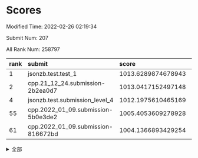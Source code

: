 # Scores

Modified Time: 2022-02-26 02:19:34

Submit Num: 207

All Rank Num: 258797

| rank |               submit               |       score        |       sigma        | pk_num |
| :--- | :--------------------------------- | :----------------- | :----------------- | :----- |
| 1    | jsonzb.test.test_1                 | 1013.6289874678943 | 0.839806707358478  | 5003   |
| 2    | cpp.21_12_24.submission-2b2ea0d7   | 1013.0417152497148 | 0.8206859366039307 | 4998   |
| 4    | jsonzb.test.submission_level_4     | 1012.1975610465169 | 0.7951847166383141 | 5008   |
| 55   | cpp.2022_01_09.submission-5b0e3de2 | 1005.4053609278928 | 0.7221430411148076 | 4996   |
| 61   | cpp.2022_01_09.submission-816672bd | 1004.1366893429254 | 0.7164099532633663 | 5001   |


<details>
<summary>全部</summary>

| rank |                 submit                 |       score        |       sigma        | pk_num |
| :--- | :------------------------------------- | :----------------- | :----------------- | :----- |
| 1    | jsonzb.test.test_1                     | 1013.6289874678943 | 0.839806707358478  | 5003   |
| 2    | cpp.21_12_24.submission-2b2ea0d7       | 1013.0417152497148 | 0.8206859366039307 | 4998   |
| 3    | gobigger.level_3.submission_level_3_24 | 1012.4542439428485 | 0.7769077391984841 | 4997   |
| 4    | jsonzb.test.submission_level_4         | 1012.1975610465169 | 0.7951847166383141 | 5008   |
| 5    | gobigger.level_3.submission_level_3_48 | 1011.8631679836515 | 0.7750199362378606 | 4997   |
| 6    | gobigger.level_3.submission_level_3_30 | 1011.8018857925805 | 0.7910309384975205 | 5005   |
| 7    | gobigger.level_3.submission_level_3_4  | 1011.7379515318923 | 0.8080365352988187 | 5001   |
| 8    | gobigger.level_3.submission_level_3_31 | 1011.6255212697247 | 0.7740527888612697 | 5000   |
| 9    | gobigger.level_3.submission_level_3_8  | 1011.0666056231062 | 0.7394734434849753 | 5002   |
| 10   | gobigger.level_3.submission_level_3_26 | 1011.0507474074234 | 0.7611644396534161 | 5003   |
| 11   | gobigger.level_3.submission_level_3_2  | 1010.9647331969795 | 0.7675489168108407 | 5000   |
| 12   | gobigger.level_3.submission_level_3_27 | 1010.5671010118225 | 0.7733710438301101 | 4997   |
| 13   | gobigger.level_3.submission_level_3_20 | 1010.5386583891832 | 0.7681872439102617 | 5006   |
| 14   | gobigger.level_3.submission_level_3_5  | 1010.4382412279923 | 0.7465161320414104 | 5000   |
| 15   | gobigger.level_3.submission_level_3_43 | 1010.3665642496361 | 0.7772702067751988 | 5007   |
| 16   | gobigger.level_3.submission_level_3_18 | 1010.3498381739216 | 0.7632728158591976 | 5005   |
| 17   | gobigger.level_3.submission_level_3_23 | 1010.2614182110484 | 0.7468630891518144 | 5006   |
| 18   | gobigger.level_3.submission_level_3_40 | 1010.1940154996508 | 0.7624907284616279 | 4997   |
| 19   | gobigger.level_3.submission_level_3_13 | 1010.0884406062683 | 0.7608723910263314 | 5002   |
| 20   | gobigger.level_3.submission_level_3_12 | 1010.0432078553426 | 0.7966160698218919 | 4999   |
| 21   | gobigger.level_3.submission_level_3_21 | 1010.0183287870067 | 0.765339740990881  | 4998   |
| 22   | gobigger.level_3.submission_level_3_39 | 1010.0022700812426 | 0.76820495811348   | 5001   |
| 23   | gobigger.level_3.submission_level_3_38 | 1009.9788169669471 | 0.7564075055151965 | 5006   |
| 24   | gobigger.level_3.submission_level_3_28 | 1009.9306809523075 | 0.7723730074430937 | 5006   |
| 25   | gobigger.level_3.submission_level_3_3  | 1009.894331069281  | 0.7934054954134249 | 5002   |
| 26   | gobigger.level_3.submission_level_3_11 | 1009.8341063966445 | 0.7440457119656491 | 4994   |
| 27   | gobigger.level_3.submission_level_3_46 | 1009.8026651652194 | 0.7436179837986504 | 5000   |
| 28   | gobigger.level_3.submission_level_3_44 | 1009.788830882074  | 0.7537098844782962 | 5002   |
| 29   | gobigger.level_3.submission_level_3_6  | 1009.7858313093222 | 0.7652016071935598 | 4996   |
| 30   | gobigger.level_3.submission_level_3_14 | 1009.784129208197  | 0.7561541620022486 | 5000   |
| 31   | gobigger.level_3.submission_level_3_17 | 1009.7537984763079 | 0.7666946521285278 | 5003   |
| 32   | gobigger.level_3.submission_level_3_25 | 1009.7063343803055 | 0.7711213356277407 | 4997   |
| 33   | gobigger.level_3.submission_level_3_29 | 1009.692948546632  | 0.7801964265962645 | 5004   |
| 34   | gobigger.level_3.submission_level_3_47 | 1009.650103023978  | 0.7572567634209793 | 5000   |
| 35   | gobigger.level_3.submission_level_3_41 | 1009.6464926558845 | 0.7508291607424642 | 5002   |
| 36   | gobigger.level_3.submission_level_3_45 | 1009.6288512324704 | 0.7723632407982051 | 5002   |
| 37   | gobigger.level_3.submission_level_3_7  | 1009.5834528435007 | 0.7869036310057725 | 4999   |
| 38   | gobigger.level_3.submission_level_3_9  | 1009.5268030576342 | 0.7601118641641479 | 5001   |
| 39   | gobigger.level_3.submission_level_3_36 | 1009.5188312803205 | 0.7682694815020186 | 4998   |
| 40   | gobigger.level_3.submission_level_3_34 | 1009.4803569675023 | 0.7700055727800011 | 4993   |
| 41   | gobigger.level_3.submission_level_3_10 | 1009.4413596198988 | 0.7621105642259095 | 4998   |
| 42   | gobigger.level_3.submission_level_3_49 | 1009.2881875932138 | 0.7610951999670323 | 5003   |
| 43   | gobigger.level_3.submission_level_3_22 | 1009.2413321921101 | 0.7472482021938642 | 5000   |
| 44   | gobigger.level_3.submission_level_3_37 | 1009.2398773644718 | 0.7594301658359954 | 4999   |
| 45   | gobigger.level_3.submission_level_3_19 | 1009.2208046208701 | 0.7432613412049246 | 5000   |
| 46   | gobigger.level_3.submission_level_3_32 | 1009.147920029106  | 0.7379398824309324 | 5002   |
| 47   | gobigger.level_3.submission_level_3_35 | 1009.0863107961137 | 0.7773825720804715 | 5002   |
| 48   | gobigger.level_3.submission_level_3_15 | 1008.9457420865083 | 0.7409560834532062 | 5002   |
| 49   | gobigger.level_3.submission_level_3_0  | 1008.8200764856399 | 0.7582830270489012 | 5000   |
| 50   | gobigger.level_3.submission_level_3_16 | 1008.7672695598108 | 0.7220463713100079 | 5002   |
| 51   | gobigger.level_3.submission_level_3_33 | 1008.5547661985416 | 0.735207880782764  | 4998   |
| 52   | gobigger.level_3.submission_level_3_1  | 1008.3231140481809 | 0.735534557984826  | 5004   |
| 53   | gobigger.level_3.submission_level_3_42 | 1007.9697666707115 | 0.7406657700356108 | 4998   |
| 54   | gobigger.level_1.submission_level_1_1  | 1005.8513018682219 | 0.7356136841181993 | 4999   |
| 55   | cpp.2022_01_09.submission-5b0e3de2     | 1005.4053609278928 | 0.7221430411148076 | 4996   |
| 56   | gobigger.level_1.submission_level_1_35 | 1004.8518887891507 | 0.7242629377153511 | 5007   |
| 57   | gobigger.level_1.submission_level_1_45 | 1004.6421456026496 | 0.7144964242391696 | 5001   |
| 58   | gobigger.level_1.submission_level_1_31 | 1004.4206548836825 | 0.7185054034280146 | 5002   |
| 59   | gobigger.level_1.submission_level_1_4  | 1004.2286724572994 | 0.7318704005693712 | 4999   |
| 60   | gobigger.level_1.submission_level_1_25 | 1004.2264699741348 | 0.7184497904194929 | 5000   |
| 61   | cpp.2022_01_09.submission-816672bd     | 1004.1366893429254 | 0.7164099532633663 | 5001   |
| 62   | gobigger.level_1.submission_level_1_26 | 1004.0569678503265 | 0.7197583140571826 | 5004   |
| 63   | gobigger.level_1.submission_level_1_7  | 1004.0044681941426 | 0.7166018798785633 | 5001   |
| 64   | gobigger.level_1.submission_level_1_5  | 1003.9513525109365 | 0.7175241001832688 | 5001   |
| 65   | gobigger.level_1.submission_level_1_27 | 1003.9134901478301 | 0.7138052580562345 | 5003   |
| 66   | gobigger.level_1.submission_level_1_2  | 1003.8393504840968 | 0.7105055001847187 | 5002   |
| 67   | gobigger.level_1.submission_level_1_38 | 1003.806721805795  | 0.7122230862321929 | 5000   |
| 68   | gobigger.level_1.submission_level_1_46 | 1003.8046672731899 | 0.715753118080181  | 4999   |
| 69   | gobigger.level_1.submission_level_1_21 | 1003.7361930838201 | 0.7125837678563313 | 5001   |
| 70   | gobigger.level_1.submission_level_1_0  | 1003.6919939295136 | 0.7149062837996609 | 5003   |
| 71   | gobigger.level_1.submission_level_1_23 | 1003.689556694962  | 0.7305527621568132 | 4998   |
| 72   | gobigger.level_1.submission_level_1_30 | 1003.6821645162302 | 0.7090179054842816 | 4999   |
| 73   | gobigger.level_1.submission_level_1_14 | 1003.6334768199364 | 0.7179006348696261 | 5003   |
| 74   | gobigger.level_1.submission_level_1_17 | 1003.6049705093014 | 0.7198478262832378 | 5002   |
| 75   | gobigger.level_1.submission_level_1_12 | 1003.4700746864243 | 0.7149298244571565 | 5003   |
| 76   | gobigger.level_1.submission_level_1_19 | 1003.4450303029488 | 0.7167013711548497 | 5002   |
| 77   | gobigger.level_1.submission_level_1_37 | 1003.4417112069614 | 0.7188625011487958 | 4996   |
| 78   | gobigger.level_1.submission_level_1_13 | 1003.3784064759791 | 0.7149172441948551 | 5001   |
| 79   | gobigger.level_1.submission_level_1_41 | 1003.3262119795689 | 0.7098367066627546 | 5000   |
| 80   | gobigger.level_1.submission_level_1_43 | 1003.315045603428  | 0.7190060107238493 | 5000   |
| 81   | gobigger.level_1.submission_level_1_39 | 1003.2802578170632 | 0.7234596552386869 | 5002   |
| 82   | gobigger.level_1.submission_level_1_3  | 1003.1704940392917 | 0.7097894959671948 | 5000   |
| 83   | gobigger.level_1.submission_level_1_22 | 1003.1679879667439 | 0.7204520131309958 | 4997   |
| 84   | gobigger.level_1.submission_level_1_9  | 1003.150489777612  | 0.7266590816018975 | 5003   |
| 85   | gobigger.level_1.submission_level_1_11 | 1003.0455103350347 | 0.7180159782669091 | 4995   |
| 86   | gobigger.level_1.submission_level_1_24 | 1003.0250950580196 | 0.7077212206465101 | 5005   |
| 87   | gobigger.level_1.submission_level_1_49 | 1003.0113540691899 | 0.7119886024652605 | 5003   |
| 88   | gobigger.level_1.submission_level_1_8  | 1002.9556629983012 | 0.7117951408241573 | 5000   |
| 89   | gobigger.level_1.submission_level_1_36 | 1002.9534424736893 | 0.7141220935149157 | 5000   |
| 90   | gobigger.level_1.submission_level_1_18 | 1002.9405318729767 | 0.7216975602436978 | 4998   |
| 91   | gobigger.level_1.submission_level_1_32 | 1002.9295892685665 | 0.7125809419126219 | 4999   |
| 92   | gobigger.level_1.submission_level_1_10 | 1002.9179396351057 | 0.710781338435822  | 4991   |
| 93   | gobigger.level_1.submission_level_1_44 | 1002.8304607959204 | 0.7170695397607508 | 5000   |
| 94   | gobigger.level_1.submission_level_1_33 | 1002.7415439851962 | 0.7185741251660491 | 5004   |
| 95   | gobigger.level_1.submission_level_1_47 | 1002.7178722669511 | 0.7121945250161075 | 4999   |
| 96   | gobigger.level_1.submission_level_1_48 | 1002.6678243964245 | 0.7132174745384547 | 4999   |
| 97   | gobigger.level_1.submission_level_1_16 | 1002.5852713339569 | 0.7115077982768278 | 4999   |
| 98   | gobigger.level_1.submission_level_1_15 | 1002.4469236425623 | 0.7108905421234083 | 5000   |
| 99   | gobigger.level_1.submission_level_1_28 | 1002.2618583679002 | 0.7098400826998362 | 5000   |
| 100  | gobigger.level_1.submission_level_1_34 | 1002.200134346785  | 0.7096010149664332 | 5003   |
| 101  | gobigger.level_1.submission_level_1_20 | 1002.1910365194422 | 0.7276163178654477 | 5005   |
| 102  | gobigger.level_1.submission_level_1_42 | 1002.157831211975  | 0.7207963343044218 | 5000   |
| 103  | gobigger.level_1.submission_level_1_40 | 1001.9330182300511 | 0.7161999266730422 | 4997   |
| 104  | gobigger.level_1.submission_level_1_29 | 1001.8835472759631 | 0.701555688961022  | 5002   |
| 105  | gobigger.level_1.submission_level_1_6  | 1001.8745031536557 | 0.709012670890287  | 5001   |
| 106  | gobigger.random.submission_random_38   | 997.3301701243249  | 0.7117384711680427 | 5004   |
| 107  | gobigger.random.submission_random_45   | 997.205248703437   | 0.6908773575701178 | 5002   |
| 108  | gobigger.random.submission_random_12   | 997.0289460538744  | 0.6902667878070857 | 5001   |
| 109  | gobigger.random.submission_random_8    | 996.9436573451787  | 0.714869112891519  | 5001   |
| 110  | gobigger.random.submission_random_18   | 996.8603462983033  | 0.7034168195929231 | 5004   |
| 111  | gobigger.random.submission_random_10   | 996.7703259258745  | 0.6981285898762213 | 4999   |
| 112  | gobigger.random.submission_random_35   | 996.7155134487261  | 0.7103204703950098 | 4999   |
| 113  | gobigger.random.submission_random_19   | 996.695573149008   | 0.7094168873886155 | 5000   |
| 114  | gobigger.random.submission_random_43   | 996.6678476856584  | 0.711250625645782  | 5002   |
| 115  | gobigger.random.submission_random_44   | 996.6211740536445  | 0.7013925471560468 | 4999   |
| 116  | gobigger.random.submission_random_28   | 996.4068198525782  | 0.714115113123484  | 4999   |
| 117  | gobigger.random.submission_random_21   | 996.3557914438226  | 0.6995874706030933 | 5005   |
| 118  | gobigger.random.submission_random_2    | 996.2967276712     | 0.7135684685672553 | 4998   |
| 119  | gobigger.random.submission_random_41   | 996.2029012529782  | 0.7082454330768891 | 5006   |
| 120  | gobigger.random.submission_random_11   | 996.202081960906   | 0.6954981951192143 | 5002   |
| 121  | gobigger.random.submission_random_37   | 996.1849450253504  | 0.7132746000436493 | 4996   |
| 122  | gobigger.random.submission_random_42   | 996.1622994140192  | 0.6976987212938899 | 5001   |
| 123  | gobigger.random.submission_random_47   | 996.0478577702473  | 0.7137115079753198 | 4998   |
| 124  | gobigger.random.submission_random_31   | 996.0294423864956  | 0.7158009619646913 | 4998   |
| 125  | gobigger.random.submission_random_15   | 995.9728319602259  | 0.710656882365582  | 5003   |
| 126  | gobigger.random.submission_random_14   | 995.9537126706662  | 0.7097062512697995 | 4999   |
| 127  | gobigger.random.submission_random_39   | 995.9055986751338  | 0.7340055082180464 | 5001   |
| 128  | gobigger.random.submission_random_32   | 995.8877325869195  | 0.7149182601327001 | 5006   |
| 129  | gobigger.random.submission_random_26   | 995.8207371709337  | 0.6996709834142292 | 5001   |
| 130  | gobigger.random.submission_random_25   | 995.7401490251806  | 0.7082306223233686 | 5001   |
| 131  | gobigger.random.submission_random_40   | 995.7224901403737  | 0.719662213715805  | 5002   |
| 132  | gobigger.random.submission_random_9    | 995.7074395956897  | 0.7119666674245804 | 5000   |
| 133  | gobigger.random.submission_random_29   | 995.6363490008239  | 0.7081706490481886 | 5001   |
| 134  | gobigger.random.submission_random_34   | 995.5926350235242  | 0.7146322890591359 | 5000   |
| 135  | gobigger.random.submission_random_33   | 995.5473329813794  | 0.7078930688793079 | 5006   |
| 136  | gobigger.random.submission_random_20   | 995.5085541537633  | 0.702340209691367  | 5001   |
| 137  | gobigger.random.submission_random_49   | 995.5079638260609  | 0.7017213075975738 | 4999   |
| 138  | gobigger.random.submission_random_30   | 995.5002796919006  | 0.7257407276225265 | 5000   |
| 139  | gobigger.random.submission_random_27   | 995.4771004344492  | 0.7183869455667727 | 4997   |
| 140  | gobigger.random.submission_random_17   | 995.4743740158586  | 0.7198944540383347 | 5001   |
| 141  | gobigger.random.submission_random_1    | 995.4384532570797  | 0.7096584581263874 | 5007   |
| 142  | gobigger.random.submission_random_6    | 995.3922244534594  | 0.7122832880593432 | 5001   |
| 143  | gobigger.random.submission_random_23   | 995.3903080749527  | 0.7134176301476348 | 4997   |
| 144  | gobigger.random.submission_random_3    | 995.3802865771435  | 0.7202441972512503 | 5000   |
| 145  | gobigger.random.submission_random_48   | 995.3795668950825  | 0.7148258557324311 | 5002   |
| 146  | gobigger.random.submission_random_46   | 995.2219612413453  | 0.6949527877772227 | 5003   |
| 147  | gobigger.random.submission_random_36   | 995.2013588515605  | 0.7082105515898134 | 4998   |
| 148  | gobigger.random.submission_random_0    | 995.1716780031793  | 0.7161254037678393 | 5000   |
| 149  | gobigger.random.submission_random_24   | 995.0376388626057  | 0.7113002265117158 | 5001   |
| 150  | gobigger.random.submission_random_5    | 995.0278196762001  | 0.7266091436564903 | 5002   |
| 151  | gobigger.random.submission_random_22   | 995.004609726192   | 0.7241510204235498 | 4998   |
| 152  | gobigger.random.submission_random_13   | 994.977462355237   | 0.7189568816330782 | 5001   |
| 153  | gobigger.random.submission_random_7    | 994.9059007459565  | 0.7182962418559401 | 5002   |
| 154  | gobigger.random.submission_random_4    | 994.3604057734415  | 0.7185946130939941 | 5000   |
| 155  | gobigger.random.submission_random_16   | 994.280563478515   | 0.7156624787768529 | 5000   |
| 156  | gobigger.level_2.submission_level_2_4  | 994.217659798599   | 0.7230607902422442 | 4996   |
| 157  | gobigger.level_2.submission_level_2_44 | 994.2043285115989  | 0.722533848814756  | 5004   |
| 158  | gobigger.level_2.submission_level_2_23 | 994.1560284552297  | 0.7275925864054066 | 5003   |
| 159  | gobigger.level_2.submission_level_2_7  | 994.1087497952693  | 0.7232785522516068 | 5007   |
| 160  | gobigger.level_2.submission_level_2_2  | 993.7428091979425  | 0.7478457190408527 | 5002   |
| 161  | gobigger.level_2.submission_level_2_28 | 993.6474225846051  | 0.7221030713555969 | 5000   |
| 162  | gobigger.level_2.submission_level_2_39 | 993.5740736387937  | 0.7263382555072229 | 5000   |
| 163  | gobigger.level_2.submission_level_2_12 | 993.4296152817981  | 0.7324869420083457 | 4997   |
| 164  | gobigger.level_2.submission_level_2_41 | 993.1904276581213  | 0.7399857067494625 | 5004   |
| 165  | gobigger.level_2.submission_level_2_1  | 993.06983272515    | 0.729878046671907  | 5004   |
| 166  | gobigger.level_2.submission_level_2_49 | 993.0430739577961  | 0.741600556869698  | 5005   |
| 167  | gobigger.level_2.submission_level_2_36 | 993.0328059298358  | 0.7433873414347458 | 5000   |
| 168  | gobigger.level_2.submission_level_2_22 | 992.909061951123   | 0.7364435754011007 | 4998   |
| 169  | gobigger.level_2.submission_level_2_26 | 992.8921303151856  | 0.7363431841424417 | 5003   |
| 170  | gobigger.level_2.submission_level_2_14 | 992.8460967792658  | 0.7447302022974748 | 4999   |
| 171  | gobigger.level_2.submission_level_2_29 | 992.8387762387189  | 0.7231798022987042 | 4997   |
| 172  | gobigger.level_2.submission_level_2_18 | 992.7085899891806  | 0.7437402992358959 | 5001   |
| 173  | gobigger.level_2.submission_level_2_21 | 992.6786033812523  | 0.7349771966130896 | 5002   |
| 174  | gobigger.level_2.submission_level_2_45 | 992.6007156669888  | 0.7276539741226108 | 5003   |
| 175  | gobigger.level_2.submission_level_2_20 | 992.5225200064674  | 0.7244356573649772 | 4999   |
| 176  | gobigger.level_2.submission_level_2_30 | 992.4286149515009  | 0.75923350617555   | 5002   |
| 177  | gobigger.level_2.submission_level_2_6  | 992.3904664621733  | 0.7452471291096745 | 5000   |
| 178  | gobigger.level_2.submission_level_2_48 | 992.3637990767057  | 0.7358834394152263 | 5001   |
| 179  | gobigger.level_2.submission_level_2_32 | 992.2282959629692  | 0.7344608302039323 | 5005   |
| 180  | gobigger.level_2.submission_level_2_9  | 992.1985084175187  | 0.7373166707844886 | 5004   |
| 181  | gobigger.level_2.submission_level_2_31 | 992.174807948279   | 0.7493990041412282 | 5001   |
| 182  | gobigger.level_2.submission_level_2_35 | 992.122974198439   | 0.7488479272487902 | 5005   |
| 183  | gobigger.level_2.submission_level_2_8  | 991.9309435866279  | 0.7405829469576257 | 5006   |
| 184  | gobigger.level_2.submission_level_2_34 | 991.9013202895936  | 0.7555541841082866 | 5001   |
| 185  | gobigger.level_2.submission_level_2_11 | 991.8918776673584  | 0.7583853087620589 | 5006   |
| 186  | gobigger.level_2.submission_level_2_37 | 991.8826059231428  | 0.7370963547943208 | 5002   |
| 187  | gobigger.level_2.submission_level_2_5  | 991.8542974848999  | 0.7451473369142119 | 5002   |
| 188  | gobigger.level_2.submission_level_2_17 | 991.835163145342   | 0.7520390637310271 | 5000   |
| 189  | gobigger.level_2.submission_level_2_38 | 991.8251518268714  | 0.7370000126304683 | 5001   |
| 190  | gobigger.level_2.submission_level_2_19 | 991.763207062908   | 0.7473541164332729 | 5000   |
| 191  | gobigger.level_2.submission_level_2_27 | 991.7440467906207  | 0.7535912968162601 | 4998   |
| 192  | gobigger.level_2.submission_level_2_3  | 991.6387840988946  | 0.7615315388642326 | 5005   |
| 193  | gobigger.level_2.submission_level_2_25 | 991.5810392455029  | 0.7595795030349026 | 5002   |
| 194  | gobigger.level_2.submission_level_2_43 | 991.5136705013141  | 0.7688407566316988 | 4997   |
| 195  | gobigger.level_2.submission_level_2_46 | 991.3015370732661  | 0.7544724843353288 | 5007   |
| 196  | gobigger.level_2.submission_level_2_47 | 991.1301250069105  | 0.7411668959694289 | 5000   |
| 197  | gobigger.level_2.submission_level_2_33 | 991.0975898446898  | 0.7403748429483227 | 5005   |
| 198  | gobigger.level_2.submission_level_2_40 | 991.0302320405611  | 0.7494763518230046 | 5004   |
| 199  | gobigger.level_2.submission_level_2_24 | 990.9204713049663  | 0.76402386099897   | 5002   |
| 200  | gobigger.level_2.submission_level_2_42 | 990.9106924051586  | 0.757641140458233  | 4998   |
| 201  | gobigger.level_2.submission_level_2_10 | 990.810025869367   | 0.7722097709364897 | 5000   |
| 202  | gobigger.level_2.submission_level_2_16 | 990.7853921027137  | 0.7504015539768271 | 4998   |
| 203  | gobigger.level_2.submission_level_2_0  | 990.7846223445118  | 0.765482058397249  | 4997   |
| 204  | gobigger.level_2.submission_level_2_13 | 990.4243182438153  | 0.7604586245404958 | 5001   |
| 205  | gobigger.level_2.submission_level_2_15 | 990.081501638058   | 0.778696529603784  | 5004   |
| 206  | gobigger.none.submission_none_0        | 977.1243510912627  | 1.3586823256198606 | 5000   |
| 207  | gobigger.none.submission_none_1        | 976.609630409148   | 1.407443305613251  | 4999   |

</details>